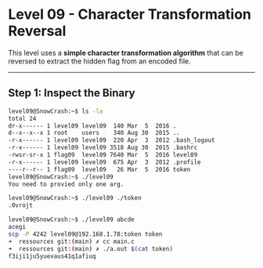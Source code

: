 # Level 09 - Character Transformation Reversal

This level uses a **simple character transformation algorithm** that can be reversed to extract the hidden flag from an encoded file.

---

## Step 1: Inspect the Binary

```bash
level09@SnowCrash:~$ ls -la
total 24
dr-x------ 1 level09 level09  140 Mar  5  2016 .
d--x--x--x 1 root    users    340 Aug 30  2015 ..
-r-x------ 1 level09 level09  220 Apr  3  2012 .bash_logout
-r-x------ 1 level09 level09 3518 Aug 30  2015 .bashrc
-rwsr-sr-x 1 flag09  level09 7640 Mar  5  2016 level09
-r-x------ 1 level09 level09  675 Apr  3  2012 .profile
----r--r-- 1 flag09  level09   26 Mar  5  2016 token
level09@SnowCrash:~$ ./level09
You need to provied only one arg.

level09@SnowCrash:~$ ./level09 ./token
.0vrojt

level09@SnowCrash:~$ ./level09 abcde
acegi
scp -P 4242 level09@192.168.1.78:token token
➜  ressources git:(main) ✗ cc main.c
➜  ressources git:(main) ✗ ./a.out $(cat token)
f3iji1ju5yuevaus41q1afiuq
```
